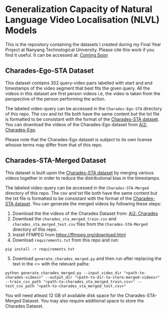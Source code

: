 # Generalization Capacity of Natural Language Video Localisation (NLVL) Models
This is the repository containing the datasets I created during my Final Year Project at Nanyang Technological University. Please cite this work if you find it useful. It can be accessed at: [Coming Soon](https://dr.ntu.edu.sg/)

## Charades-Ego-STA Dataset
This dataset contains 302 query-video pairs labelled with start and end timestamps of the video segment that best fits the given query. All the videos in this dataset are first person videos i.e, the video is taken from the perspective of the person performing the action.   

The labeled video-query can be accessed in the `Charades-Ego-STA` directory of this repo. The csv and txt file both have the same content but the txt file is formatted to be consistant with the format of the [Charades-STA dataset](https://arxiv.org/abs/1705.02101). You can download the videos of the Charades-Ego dataset from [Ai2: Charades-Ego](https://prior.allenai.org/projects/charades-ego).  

Please note that the Charades-Ego dataset is subject to its own license whoose terms may differ from that of this repo.

## Charades-STA-Merged Dataset
This dataset is built upon the [Charades-STA dataset](https://arxiv.org/abs/1705.02101) by merging various videos together in order to reduce the distributional bias in the timestamps.  

The labeled video-query can be accessed in the `Charades-STA-Merged` directory of this repo. The csv and txt file both have the same content but the txt file is formatted to be consistant with the format of the [Charades-STA dataset](https://arxiv.org/abs/1705.02101). You can generate the merged videos by following these steps:

1) Download the the videos of the Charades Dataset from: [Ai2: Charades](https://prior.allenai.org/projects/charades)
2) Download the `charades_sta_merged_train.csv` and `charades_sta_merged_test.csv` files from the `Charades-STA-Merged` directory of this repo.
3) Install FFMPEG from https://ffmpeg.org/download.html
4) Download `requirements.txt` from this repo and run:
```
pip install -r requirements.txt
```
5) Download `generate_charades_merged.py` and then run after replacing the text in the <> with the relevant paths:
```
python generate_charades_merged.py --input_video_dir "<path-to-charades-videos>" --output_dir "<path-to-dir-to-store-merged-videos>" --train_csv_path "<path-to-charades_sta_merged_train.csv>" --test_csv_path "<path-to-charades_sta_merged_test.csv>"
```

You will need atleast 12 GB of available disk space for the Charades-STA-Merged Dataset. You may also require additional space to store the Charades Dataset.
